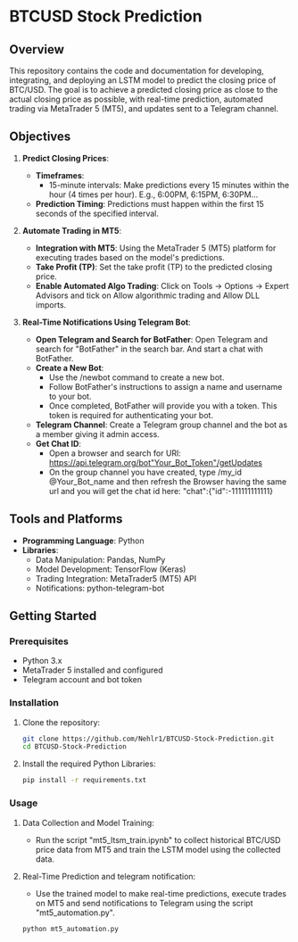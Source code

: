 # BTCUSD Stock Prediction

## Overview

This repository contains the code and documentation for developing, integrating, and deploying an LSTM model to predict the closing price of BTC/USD. The goal is to achieve a predicted closing price as close to the actual closing price as possible, with real-time prediction, automated trading via MetaTrader 5 (MT5), and updates sent to a Telegram channel.

## Objectives

1. **Predict Closing Prices**:
   - **Timeframes**:
     - 15-minute intervals: Make predictions every 15 minutes within the hour (4 times per hour). E.g., 6:00PM, 6:15PM, 6:30PM...
   - **Prediction Timing**: Predictions must happen within the first 15 seconds of the specified interval.

2. **Automate Trading in MT5**:
   - **Integration with MT5**: Using the MetaTrader 5 (MT5) platform for executing trades based on the model's predictions.
   - **Take Profit (TP)**: Set the take profit (TP) to the predicted closing price.
   - **Enable Automated Algo Trading**: Click on Tools -> Options -> Expert Advisors and tick on Allow algorithmic trading and Allow DLL imports.

3. **Real-Time Notifications Using Telegram Bot**:
   - **Open Telegram and Search for BotFather**: Open Telegram and search for "BotFather" in the search bar. And start a chat with BotFather.
   - **Create a New Bot**: 
        - Use the /newbot command to create a new bot.
        - Follow BotFather's instructions to assign a name and username to your bot.
        - Once completed, BotFather will provide you with a token. This token is required for authenticating your bot.
   - **Telegram Channel**: Create a Telegram group channel and the bot as a member giving it admin access.
   - **Get Chat ID**:
        - Open a browser and search for URl: https://api.telegram.org/bot"Your_Bot_Token"/getUpdates
        - On the group channel you have created, type /my_id @Your_Bot_name and then refresh the Browser having the same url and you will get the chat id here: "chat":{"id":-111111111111}

## Tools and Platforms

- **Programming Language**: Python
- **Libraries**:
  - Data Manipulation: Pandas, NumPy
  - Model Development: TensorFlow (Keras)
  - Trading Integration: MetaTrader5 (MT5) API
  - Notifications: python-telegram-bot

## Getting Started

### Prerequisites

- Python 3.x
- MetaTrader 5 installed and configured
- Telegram account and bot token

### Installation

1. Clone the repository:
   ```sh
   git clone https://github.com/Nehlr1/BTCUSD-Stock-Prediction.git
   cd BTCUSD-Stock-Prediction
   ```
2. Install the required Python Libraries:
    ```sh
   pip install -r requirements.txt
   ```

### Usage
1. Data Collection and Model Training:
    - Run the script "mt5_ltsm_train.ipynb" to collect historical BTC/USD price data from MT5 and train the LSTM model using the collected data.

2. Real-Time Prediction and telegram notification:
    - Use the trained model to make real-time predictions, execute trades on MT5 and send notifications to Telegram using the script "mt5_automation.py".

   ```sh
   python mt5_automation.py
   ```

